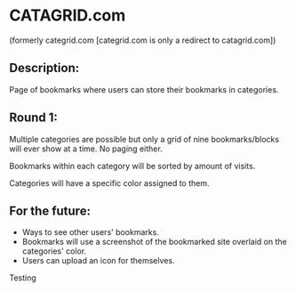 # CATAGRID.com

(formerly categrid.com [categrid.com is only a redirect to catagrid.com]) 


## Description:

Page of bookmarks where users can store their bookmarks in categories. 


## Round 1: 

Multiple categories are possible but only a grid of nine bookmarks/blocks will ever show at a time. No paging either. 

Bookmarks within each category will be sorted by amount of visits. 

Categories will have a specific color assigned to them.



## For the future:

* Ways to see other users' bookmarks.
* Bookmarks will use a screenshot of the bookmarked site overlaid on the categories' color. 
* Users can upload an icon for themselves. 

Testing

